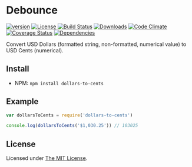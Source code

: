 # Debounce

[![version][npm-version]][npm-url]
[![License][npm-license]][license-url]
[![Build Status][travis-image]][travis-url]
[![Downloads][npm-downloads]][npm-url]
[![Code Climate][codeclimate-quality]][codeclimate-url]
[![Coverage Status][codeclimate-coverage]][codeclimate-url]
[![Dependencies][david-image]][david-url]

Convert USD Dollars (formatted string, non-formatted, numerical value) to USD Cents (numerical).

## Install

- NPM: `npm install dollars-to-cents`

## Example

```js
var dollarsToCents = require('dollars-to-cents')

console.log(dollarsToCents('$1,030.25')) // 103025
```

## License

Licensed under [The MIT License](LICENSE).

[license-url]: https://github.com/Nijikokun/debounce/blob/master/LICENSE

[travis-url]: https://travis-ci.org/Nijikokun/debounce
[travis-image]: https://img.shields.io/travis/Nijikokun/debounce.svg?style=flat

[npm-url]: https://www.npmjs.com/package/debounce
[npm-license]: https://img.shields.io/npm/l/debounce.svg?style=flat
[npm-version]: https://img.shields.io/npm/v/debounce.svg?style=flat
[npm-downloads]: https://img.shields.io/npm/dm/debounce.svg?style=flat

[codeclimate-url]: https://codeclimate.com/github/Nijikokun/debounce
[codeclimate-quality]: https://img.shields.io/codeclimate/github/Nijikokun/debounce.svg?style=flat
[codeclimate-coverage]: https://img.shields.io/codeclimate/coverage/github/Nijikokun/debounce.svg?style=flat

[david-url]: https://david-dm.org/Nijikokun/debounce
[david-image]: https://img.shields.io/david/Nijikokun/debounce.svg?style=flat
